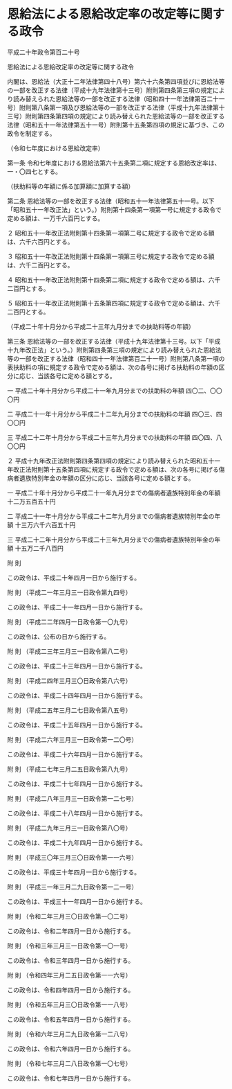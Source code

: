 # 恩給法による恩給改定率の改定等に関する政令

平成二十年政令第百二十号

恩給法による恩給改定率の改定等に関する政令

内閣は、恩給法（大正十二年法律第四十八号）第六十六条第四項並びに恩給法等の一部を改正する法律（平成十九年法律第十三号）附則第四条第三項の規定により読み替えられた恩給法等の一部を改正する法律（昭和四十一年法律第百二十一号）附則第八条第一項及び恩給法等の一部を改正する法律（平成十九年法律第十三号）附則第四条第四項の規定により読み替えられた恩給法等の一部を改正する法律（昭和五十一年法律第五十一号）附則第十五条第四項の規定に基づき、この政令を制定する。

（令和七年度における恩給改定率）

第一条 令和七年度における恩給法第六十五条第二項に規定する恩給改定率は、一・〇四七とする。

（扶助料等の年額に係る加算額に加算する額）

第二条 恩給法等の一部を改正する法律（昭和五十一年法律第五十一号。以下「昭和五十一年改正法」という。）附則第十四条第一項第一号に規定する政令で定める額は、一万千六百円とする。

２ 昭和五十一年改正法附則第十四条第一項第二号に規定する政令で定める額は、六千六百円とする。

３ 昭和五十一年改正法附則第十四条第一項第三号に規定する政令で定める額は、六千二百円とする。

４ 昭和五十一年改正法附則第十四条第二項に規定する政令で定める額は、六千二百円とする。

５ 昭和五十一年改正法附則第十五条第四項に規定する政令で定める額は、六千二百円とする。

（平成二十年十月分から平成二十三年九月分までの扶助料等の年額）

第三条 恩給法等の一部を改正する法律（平成十九年法律第十三号。以下「平成十九年改正法」という。）附則第四条第三項の規定により読み替えられた恩給法等の一部を改正する法律（昭和四十一年法律第百二十一号）附則第八条第一項の表扶助料の項に規定する政令で定める額は、次の各号に掲げる扶助料の年額の区分に応じ、当該各号に定める額とする。

一 平成二十年十月分から平成二十一年九月分までの扶助料の年額 四〇二、〇〇〇円

二 平成二十一年十月分から平成二十二年九月分までの扶助料の年額 四〇三、四〇〇円

三 平成二十二年十月分から平成二十三年九月分までの扶助料の年額 四〇四、八〇〇円

２ 平成十九年改正法附則第四条第四項の規定により読み替えられた昭和五十一年改正法附則第十五条第四項に規定する政令で定める額は、次の各号に掲げる傷病者遺族特別年金の年額の区分に応じ、当該各号に定める額とする。

一 平成二十年十月分から平成二十一年九月分までの傷病者遺族特別年金の年額 十二万五百五十円

二 平成二十一年十月分から平成二十二年九月分までの傷病者遺族特別年金の年額 十三万六千六百五十円

三 平成二十二年十月分から平成二十三年九月分までの傷病者遺族特別年金の年額 十五万二千八百円

附 則

この政令は、平成二十年四月一日から施行する。

附 則 （平成二一年三月三一日政令第九四号）

この政令は、平成二十一年四月一日から施行する。

附 則 （平成二二年四月一日政令第一〇九号）

この政令は、公布の日から施行する。

附 則 （平成二三年三月三一日政令第八二号）

この政令は、平成二十三年四月一日から施行する。

附 則 （平成二四年三月三〇日政令第八六号）

この政令は、平成二十四年四月一日から施行する。

附 則 （平成二五年三月二七日政令第八五号）

この政令は、平成二十五年四月一日から施行する。

附 則 （平成二六年三月三一日政令第一二〇号）

この政令は、平成二十六年四月一日から施行する。

附 則 （平成二七年三月二五日政令第八九号）

この政令は、平成二十七年四月一日から施行する。

附 則 （平成二八年三月三一日政令第一二七号）

この政令は、平成二十八年四月一日から施行する。

附 則 （平成二九年三月三一日政令第八〇号）

この政令は、平成二十九年四月一日から施行する。

附 則 （平成三〇年三月三〇日政令第一一六号）

この政令は、平成三十年四月一日から施行する。

附 則 （平成三一年三月二九日政令第一二一号）

この政令は、平成三十一年四月一日から施行する。

附 則 （令和二年三月三〇日政令第一〇二号）

この政令は、令和二年四月一日から施行する。

附 則 （令和三年三月三一日政令第一〇一号）

この政令は、令和三年四月一日から施行する。

附 則 （令和四年三月二五日政令第一一六号）

この政令は、令和四年四月一日から施行する。

附 則 （令和五年三月三〇日政令第一一八号）

この政令は、令和五年四月一日から施行する。

附 則 （令和六年三月二九日政令第一二八号）

この政令は、令和六年四月一日から施行する。

附 則 （令和七年三月二八日政令第一〇七号）

この政令は、令和七年四月一日から施行する。
